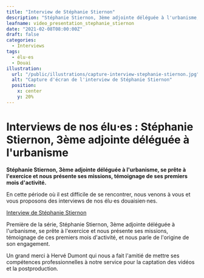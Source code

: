 ```yaml
---
title: "Interview de Stéphanie Stiernon"
description: "Stéphanie Stiernon, 3ème adjointe déléguée à l'urbanisme, se prête à l'exercice et nous présente ses missions, témoignage de ses premiers mois d'activité."
leafname: video_presentation_stephanie_stiernon
date: "2021-02-08T08:00:00Z"
draft: false
categories:
  - Interviews
tags:
  - élu⋅es
  - Douai
illustration:
  url: "/public/illustrations/capture-interview-stephanie-stiernon.jpg"
  alt: "Capture d'écran de l'interview de Stéphanie Stiernon"
  position:
    x: center
    y: 20%
---
```


# Interviews de nos élu⋅es : Stéphanie Stiernon, 3ème adjointe déléguée à l'urbanisme

**Stéphanie Stiernon, 3ème adjointe déléguée à l'urbanisme, se prête à l'exercice et nous présente ses missions, témoignage de ses premiers mois d'activité.**

En cette période où il est difficile de se rencontrer, nous venons à vous et vous proposons des interviews de nos élu⋅es douaisien·nes.

[Interview de Stéphanie Stiernon](https://www.youtube.com/watch?v=B_xxTtTNOyA "📺")

Première de la série, Stéphanie Stiernon, 3ème adjointe déléguée à l'urbanisme, se prête à l'exercice et nous présente ses missions, témoignage de ces premiers mois d'activité, et nous parle de l'origine de son engagement.

Un grand merci à Hervé Dumont qui nous a fait l'amitié de mettre ses compétences professionnelles à notre service pour la captation des vidéos et la postproduction.
